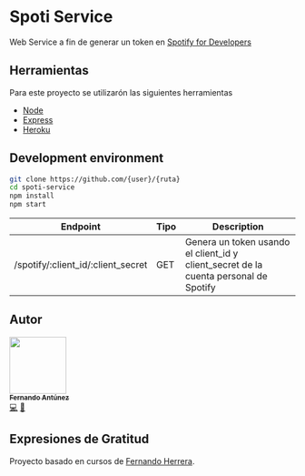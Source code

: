 # Spoti Service
Web Service a fin de generar un token en [Spotify for Developers](https://developer.spotify.com/)

## Herramientas

Para este proyecto se utilizarón las siguientes herramientas

* [Node](https://nodejs.org/es/)
* [Express](https://expressjs.com/es/)
* [Heroku](https://www.heroku.com/)

## Development environment

```bash
git clone https://github.com/{user}/{ruta}
cd spoti-service
npm install
npm start
```

| Endpoint                           | Tipo | Description                                                                          |
|------------------------------------|------|--------------------------------------------------------------------------------------|
| /spotify/:client_id/:client_secret | GET  | Genera un token usando el client_id y client_secret de la cuenta personal de Spotify |


## Autor


[<img src="https://avatars2.githubusercontent.com/u/48934580?s=460&v=4" width="100px;"/><br /><sub><b>Fernando Antúnez</b></sub>](https://github.com/FJALCode)<br />[💻](https://github.com/FJALCode "Code") [📢](#talk-Meabed "Talks")

## Expresiones de Gratitud
Proyecto basado en cursos de [Fernando Herrera](https://github.com/Klerith).